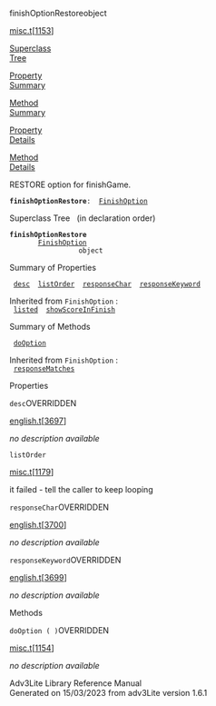---
---
<span class="title">finishOptionRestore</span><span class="type">object</span>

[misc.t](../file/misc.t.html)\[[1153](../source/misc.t.html#1153)\]

[Superclass  
Tree](#_SuperClassTree_)

[Property  
Summary](#_PropSummary_)

[Method  
Summary](#_MethodSummary_)

[Property  
Details](#_Properties_)

[Method  
Details](#_Methods_)

<div class="fdesc">

RESTORE option for finishGame.

**`finishOptionRestore`**` :   `[`FinishOption`](../object/FinishOption.html)

</div>

<span id="_SuperClassTree_"></span>

<div class="mjhd">

<span class="hdln">Superclass Tree</span>   (in declaration order)

</div>

**`finishOptionRestore`**  
`         `[`FinishOption`](../object/FinishOption.html)  
`                 object`  
<span id="_PropSummary_"></span>

<div class="mjhd">

<span class="hdln">Summary of Properties</span>  

</div>

` `[`desc`](#desc)`  `[`listOrder`](#listOrder)`  `[`responseChar`](#responseChar)`  `[`responseKeyword`](#responseKeyword)`  `

Inherited from `FinishOption` :  
` `[`listed`](../object/FinishOption.html#listed)`  `[`showScoreInFinish`](../object/FinishOption.html#showScoreInFinish)`  `

<span id="_MethodSummary_"></span>

<div class="mjhd">

<span class="hdln">Summary of Methods</span>  

</div>

` `[`doOption`](#doOption)`  `

Inherited from `FinishOption` :  
` `[`responseMatches`](../object/FinishOption.html#responseMatches)`  `

<span id="_Properties_"></span>

<div class="mjhd">

<span class="hdln">Properties</span>  

</div>

<span id="desc"></span>

`desc`<span class="rem">OVERRIDDEN</span>

[english.t](../file/english.t.html)\[[3697](../source/english.t.html#3697)\]

<div class="desc">

*no description available*

</div>

<span id="listOrder"></span>

`listOrder`

[misc.t](../file/misc.t.html)\[[1179](../source/misc.t.html#1179)\]

<div class="desc">

it failed - tell the caller to keep looping

</div>

<span id="responseChar"></span>

`responseChar`<span class="rem">OVERRIDDEN</span>

[english.t](../file/english.t.html)\[[3700](../source/english.t.html#3700)\]

<div class="desc">

*no description available*

</div>

<span id="responseKeyword"></span>

`responseKeyword`<span class="rem">OVERRIDDEN</span>

[english.t](../file/english.t.html)\[[3699](../source/english.t.html#3699)\]

<div class="desc">

*no description available*

</div>

<span id="_Methods_"></span>

<div class="mjhd">

<span class="hdln">Methods</span>  

</div>

<span id="doOption"></span>

`doOption ( )`<span class="rem">OVERRIDDEN</span>

[misc.t](../file/misc.t.html)\[[1154](../source/misc.t.html#1154)\]

<div class="desc">

*no description available*

</div>

<div class="ftr">

Adv3Lite Library Reference Manual  
Generated on 15/03/2023 from adv3Lite version 1.6.1

</div>
